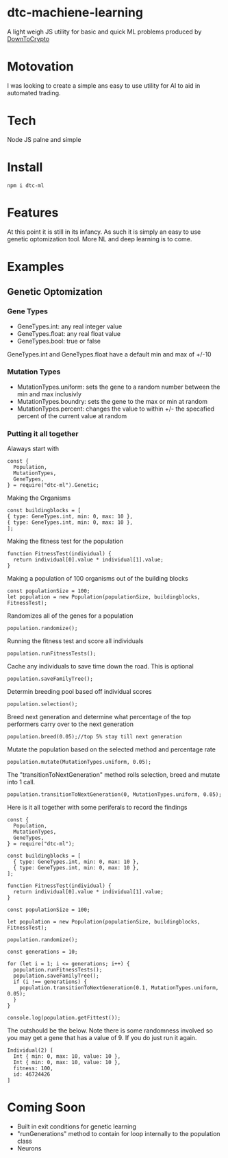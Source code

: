 # dtc-machiene-learning

A light weigh JS utility for basic and quick ML problems produced by [DownToCrypto](https://downtocrypto.com)

# Motovation

I was looking to create a simple ans easy to use utility for AI to aid in automated trading.

# Tech

Node JS palne and simple

# Install
```npm i dtc-ml```

# Features

At this point it is still in its infancy. As such it is simply an easy to use genetic optomization tool. More NL and deep learning is to come.

# Examples

## Genetic Optomization

### Gene Types

- GeneTypes.int: any real integer value
- GeneTypes.float: any real float value
- GeneTypes.bool: true or false

GeneTypes.int and GeneTypes.float have a default min and max of +/-10

### Mutation Types

- MutationTypes.uniform: sets the gene to a random number between the min and max inclusivly
- MutationTypes.boundry: sets the gene to the max or min at random
- MutationTypes.percent: changes the value to within +/- the specafied percent of the current value at random

### Putting it all together

Alaways start with

```
const {
  Population,
  MutationTypes,
  GeneTypes,
} = require("dtc-ml").Genetic;
```

Making the Organisms

```
const buildingblocks = [
{ type: GeneTypes.int, min: 0, max: 10 },
{ type: GeneTypes.int, min: 0, max: 10 },
];
```

Making the fitness test for the population

```
function FitnessTest(individual) {
  return individual[0].value * individual[1].value;
}
```

Making a population of 100 organisms out of the building blocks

```
const populationSize = 100;
let population = new Population(populationSize, buildingblocks, FitnessTest);
```

Randomizes all of the genes for a population

```
population.randomize();
```

Running the fitness test and score all individuals

```
population.runFitnessTests();
```

Cache any individuals to save time down the road. This is optional

```
population.saveFamilyTree();
```

Determin breeding pool based off individual scores

```
population.selection();
```

Breed next generation and determine what percentage of the top performers carry over to the next generation

```
population.breed(0.05);//top 5% stay till next generation
```

Mutate the population based on the selected method and percentage rate

```
population.mutate(MutationTypes.uniform, 0.05);
```

The "transitionToNextGeneration" method rolls selection, breed and mutate into 1 call.

```
population.transitionToNextGeneration(0, MutationTypes.uniform, 0.05);
```

Here is it all together with some periferals to record the findings

```
const {
  Population,
  MutationTypes,
  GeneTypes,
} = require("dtc-ml");

const buildingblocks = [
  { type: GeneTypes.int, min: 0, max: 10 },
  { type: GeneTypes.int, min: 0, max: 10 },
];

function FitnessTest(individual) {
  return individual[0].value * individual[1].value;
}

const populationSize = 100;

let population = new Population(populationSize, buildingblocks, FitnessTest);

population.randomize();

const generations = 10;

for (let i = 1; i <= generations; i++) {
  population.runFitnessTests();
  population.saveFamilyTree();
  if (i !== generations) {
    population.transitionToNextGeneration(0.1, MutationTypes.uniform, 0.05);
  }
}

console.log(population.getFittest());

```

The outshould be the below. Note there is some randomness involved so you may get a gene that has a value of 9. If you do just run it again.

```
Individual(2) [
  Int { min: 0, max: 10, value: 10 },
  Int { min: 0, max: 10, value: 10 },
  fitness: 100,
  id: 46724426
]
```

# Coming Soon

- Built in exit conditions for genetic learning
- "runGenerations" method to contain for loop internally to the population class
- Neurons
